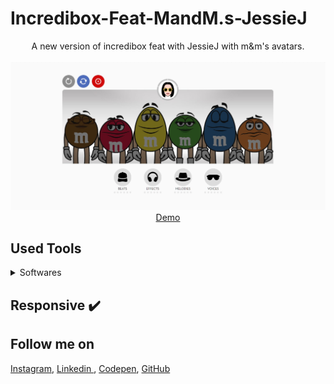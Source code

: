 # Incredibox-Feat-MandM.s-JessieJ
<p align="center">
A new version of incredibox feat with JessieJ with m&m's avatars.
<br>
<br>        
<a href="https://houssemlachtar.github.io/Incredibox-Feat-MandM.s-JessieJ/">
        <img alt="Incredibox-Clone.com" src="./img/Thumbnail.jpg" />
    </a>
<br>
<a href="https://houssemlachtar.github.io/Incredibox-Feat-MandM.s-JessieJ/">
        Demo
    </a>
</p>

## Used Tools

<details>
  <summary>Softwares</summary>
  

1. [Adobe Illustrator](https://www.adobe.com): for sketching the avatars.  
2. [Adobe After Effects](https://www.adobe.com): for video motion design.      

</details>


## Responsive ✔️ 


## Follow me on

[Instagram](https://www.instagram.com/houssem_lachtar/), [Linkedin ](https://www.linkedin.com/in/houssem-lachtar/), [Codepen](https://codepen.io/houssem-lachtar), [GitHub](https://github.com/houssemlachtar)
